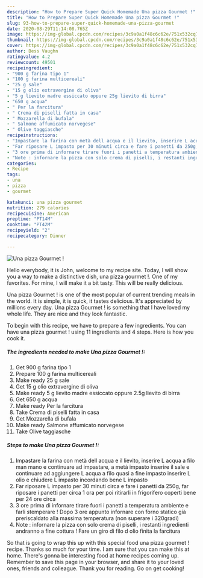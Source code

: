 ```yaml
---
description: "How to Prepare Super Quick Homemade Una pizza Gourmet !"
title: "How to Prepare Super Quick Homemade Una pizza Gourmet !"
slug: 93-how-to-prepare-super-quick-homemade-una-pizza-gourmet
date: 2020-08-29T11:14:08.765Z
image: https://img-global.cpcdn.com/recipes/3c9a0a1f48c6c62e/751x532cq70/una-pizza-gourmet-recipe-main-photo.jpg
thumbnail: https://img-global.cpcdn.com/recipes/3c9a0a1f48c6c62e/751x532cq70/una-pizza-gourmet-recipe-main-photo.jpg
cover: https://img-global.cpcdn.com/recipes/3c9a0a1f48c6c62e/751x532cq70/una-pizza-gourmet-recipe-main-photo.jpg
author: Bess Vaughn
ratingvalue: 4.2
reviewcount: 49501
recipeingredient:
- "900 g farina tipo 1"
- "100 g farina multicereali"
- "25 g sale"
- "15 g olio extravergine di oliva"
- "5 g lievito madre essiccato oppure 25g lievito di birra"
- "650 g acqua"
- " Per la farcitura"
- " Crema di piselli fatta in casa"
- " Mozzarella di bufala"
- " Salmone affumicato norvegese"
- " Olive taggiasche"
recipeinstructions:
- "Impastare la farina con metà dell acqua e il lievito, inserire L acqua a filo man mano e continuare ad impastare, a metà impasto inserire il sale e continuare ad aggiungere L acqua a filo quasi a fine impasto inserire L olio e chiudere L impasto incordando bene L impasto"
- "Far riposare L impasto per 30 minuti circa e fare i panetti da 250g, far riposare i panetti per circa 1 ora per poi ritirarli in frigorifero coperti bene per 24 ore circa"
- "3 ore prima di infornare tirare fuori i panetti a temperatura ambiente e farli stemperare ! Dopo 3 ore appunto infornare con forno statico già preriscaldato alla massima temperatura (non superare i 320gradi)"
- "Note : infornare la pizza con solo crema di piselli, i restanti ingredienti andranno a fine cottura ! Fare un giro di filo d olio finita la farcitura"
categories:
- Recipe
tags:
- una
- pizza
- gourmet

katakunci: una pizza gourmet 
nutrition: 279 calories
recipecuisine: American
preptime: "PT14M"
cooktime: "PT42M"
recipeyield: "2"
recipecategory: Dinner

---
```



![Una pizza Gourmet !](https://img-global.cpcdn.com/recipes/3c9a0a1f48c6c62e/751x532cq70/una-pizza-gourmet-recipe-main-photo.jpg)

Hello everybody, it is John, welcome to my recipe site. Today, I will show you a way to make a distinctive dish, una pizza gourmet !. One of my favorites. For mine, I will make it a bit tasty. This will be really delicious.



Una pizza Gourmet ! is one of the most popular of current trending meals in the world. It is simple, it is quick, it tastes delicious. It's appreciated by millions every day. Una pizza Gourmet ! is something that I have loved my whole life. They are nice and they look fantastic.


To begin with this recipe, we have to prepare a few ingredients. You can have una pizza gourmet ! using 11 ingredients and 4 steps. Here is how you cook it.

<!--inarticleads1-->

##### The ingredients needed to make Una pizza Gourmet !:

1. Get 900 g farina tipo 1
1. Prepare 100 g farina multicereali
1. Make ready 25 g sale
1. Get 15 g olio extravergine di oliva
1. Make ready 5 g lievito madre essiccato oppure 2.5g lievito di birra
1. Get 650 g acqua
1. Make ready  Per la farcitura
1. Take  Crema di piselli fatta in casa
1. Get  Mozzarella di bufala
1. Make ready  Salmone affumicato norvegese
1. Take  Olive taggiasche




<!--inarticleads2-->

##### Steps to make Una pizza Gourmet !:

1. Impastare la farina con metà dell acqua e il lievito, inserire L acqua a filo man mano e continuare ad impastare, a metà impasto inserire il sale e continuare ad aggiungere L acqua a filo quasi a fine impasto inserire L olio e chiudere L impasto incordando bene L impasto
1. Far riposare L impasto per 30 minuti circa e fare i panetti da 250g, far riposare i panetti per circa 1 ora per poi ritirarli in frigorifero coperti bene per 24 ore circa
1. 3 ore prima di infornare tirare fuori i panetti a temperatura ambiente e farli stemperare ! Dopo 3 ore appunto infornare con forno statico già preriscaldato alla massima temperatura (non superare i 320gradi)
1. Note : infornare la pizza con solo crema di piselli, i restanti ingredienti andranno a fine cottura ! Fare un giro di filo d olio finita la farcitura




So that is going to wrap this up with this special food una pizza gourmet ! recipe. Thanks so much for your time. I am sure that you can make this at home. There's gonna be interesting food at home recipes coming up. Remember to save this page in your browser, and share it to your loved ones, friends and colleague. Thank you for reading. Go on get cooking!

